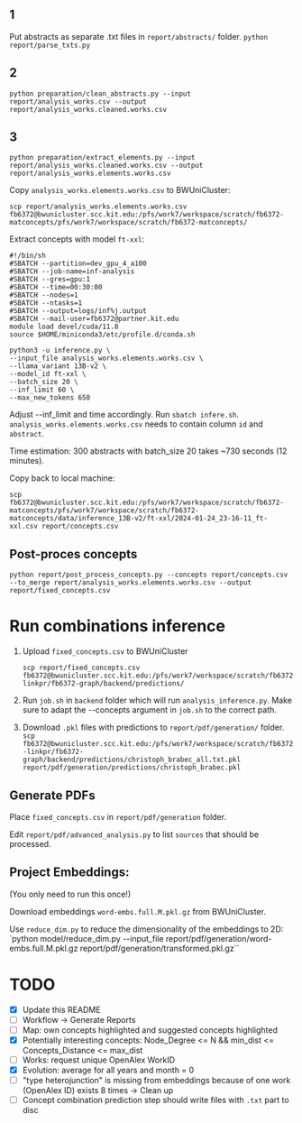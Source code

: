 ## 1

Put abstracts as separate .txt files in `report/abstracts/` folder.
`python report/parse_txts.py`

## 2

`python preparation/clean_abstracts.py --input report/analysis_works.csv --output report/analysis_works.cleaned.works.csv`

## 3

`python preparation/extract_elements.py --input report/analysis_works.cleaned.works.csv --output report/analysis_works.elements.works.csv`

Copy `analysis_works.elements.works.csv` to BWUniCluster:

```
scp report/analysis_works.elements.works.csv fb6372@bwunicluster.scc.kit.edu:/pfs/work7/workspace/scratch/fb6372-matconcepts/pfs/work7/workspace/scratch/fb6372-matconcepts/
```

Extract concepts with model `ft-xxl`:

```
#!/bin/sh
#SBATCH --partition=dev_gpu_4_a100
#SBATCH --job-name=inf-analysis
#SBATCH --gres=gpu:1
#SBATCH --time=00:30:00
#SBATCH --nodes=1
#SBATCH --ntasks=1
#SBATCH --output=logs/inf%j.output
#SBATCH --mail-user=fb6372@partner.kit.edu
module load devel/cuda/11.8
source $HOME/miniconda3/etc/profile.d/conda.sh

python3 -u inference.py \
--input_file analysis_works.elements.works.csv \
--llama_variant 13B-v2 \
--model_id ft-xxl \
--batch_size 20 \
--inf_limit 60 \
--max_new_tokens 650
```

Adjust --inf_limit and time accordingly. Run `sbatch infere.sh`. `analysis_works.elements.works.csv` needs to contain column `id` and `abstract`.

Time estimation: 300 abstracts with batch_size 20 takes ~730 seconds (12 minutes).

Copy back to local machine:

```
scp fb6372@bwunicluster.scc.kit.edu:/pfs/work7/workspace/scratch/fb6372-matconcepts/pfs/work7/workspace/scratch/fb6372-matconcepts/data/inference_13B-v2/ft-xxl/2024-01-24_23-16-11_ft-xxl.csv report/concepts.csv
```

## Post-proces concepts

`python report/post_process_concepts.py --concepts report/concepts.csv --to_merge report/analysis_works.elements.works.csv --output report/fixed_concepts.csv`

# Run combinations inference

1. Upload `fixed_concepts.csv` to BWUniCluster

   ```
   scp report/fixed_concepts.csv fb6372@bwunicluster.scc.kit.edu:/pfs/work7/workspace/scratch/fb6372-linkpr/fb6372-graph/backend/predictions/
   ```

2. Run `job.sh` in `backend` folder which will run `analysis_inference.py`.
   Make sure to adapt the --concepts argument in `job.sh` to the correct path.

3. Download `.pkl` files with predictions to `report/pdf/generation/` folder.
   `scp fb6372@bwunicluster.scc.kit.edu:/pfs/work7/workspace/scratch/fb6372-linkpr/fb6372-graph/backend/predictions/christoph_brabec_all.txt.pkl report/pdf/generation/predictions/christoph_brabec.pkl`

## Generate PDFs

Place `fixed_concepts.csv` in `report/pdf/generation` folder.

Edit `report/pdf/advanced_analysis.py` to list `sources` that should be processed.

## Project Embeddings:

(You only need to run this once!)

Download embeddings `word-embs.full.M.pkl.gz` from BWUniCluster.

Use `reduce_dim.py` to reduce the dimensionality of the embeddings to 2D:
`python model/reduce_dim.py --input_file report/pdf/generation/word-embs.full.M.pkl.gz report/pdf/generation/transformed.pkl.gz``

# TODO

- [x] Update this README
- [ ] Workflow -> Generate Reports
- [ ] Map: own concepts highlighted and suggested concepts highlighted
- [x] Potentially interesting concepts: Node_Degree <= N && min_dist <= Concepts_Distance <= max_dist
- [ ] Works: request unique OpenAlex WorkID
- [x] Evolution: average for all years and month = 0
- [ ] "type heterojunction" is missing from embeddings because of one work (OpenAlex ID) exists 8 times -> Clean up
- [ ] Concept combination prediction step should write files with `.txt` part to disc
